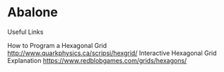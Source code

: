 # Abalone

Useful Links

How to Program a Hexagonal Grid
http://www.quarkphysics.ca/scripsi/hexgrid/
Interactive Hexagonal Grid Explanation
https://www.redblobgames.com/grids/hexagons/
